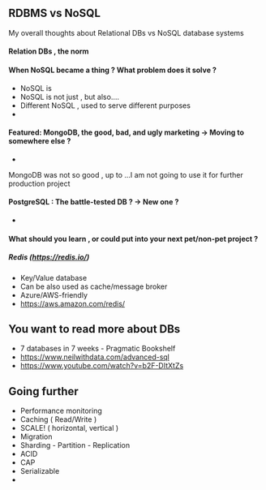 ## RDBMS vs NoSQL

My overall thoughts about Relational DBs vs NoSQL database systems 

#### Relation DBs , the norm


#### When NoSQL became a thing ? What problem does it solve ?
- NoSQL is
- NoSQL is not just , but also....
- Different NoSQL , used to serve different purposes
-

#### Featured: MongoDB, the good, bad, and ugly marketing -> Moving to somewhere else ?
- 

MongoDB was not so good , up to ...I am not going to use it for further production project

#### PostgreSQL : The battle-tested DB ? -> New one ?
- 

#### What should you learn , or could put into your next pet/non-pet project ?

##### Redis (https://redis.io/)
- Key/Value database
- Can be also used as cache/message broker
- Azure/AWS-friendly
- https://aws.amazon.com/redis/


## You want to read more about DBs 
- 7 databases in 7 weeks - Pragmatic Bookshelf
- https://www.neilwithdata.com/advanced-sql 
- https://www.youtube.com/watch?v=b2F-DItXtZs

## Going further
- Performance monitoring
- Caching ( Read/Write )
- SCALE! ( horizontal, vertical ) 
- Migration
- Sharding - Partition - Replication
- ACID
- CAP
- Serializable
- 